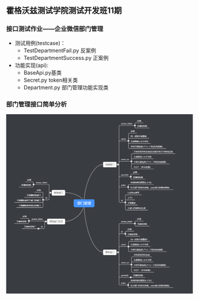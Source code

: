 ## 霍格沃兹测试学院测试开发班11期
### 接口测试作业——企业微信部门管理
- 测试用例(testcase)：
  - TestDepartmentFail.py 反案例
  - TestDepartmentSuccess.py 正案例
- 功能实现(api):
  - BaseApi.py基类
  - Secret.py token相关类
  - Department.py 部门管理功能实现类
### 部门管理接口简单分析
![思维导图](data/QQ截图20200415120828.png)

